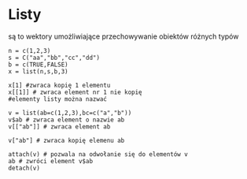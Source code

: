 Listy
=========================
są to wektory umożliwiające przechowywanie obiektów różnych typów

```
n = c(1,2,3)
s = C("aa","bb","cc","dd")
b = c(TRUE,FALSE)
x = list(n,s,b,3)

x[1] #zwraca kopię 1 elementu
x[[1]] # zwraca element nr 1 nie kopię
#elementy listy można nazwać

v = list(ab=c(1,2,3),bc=c("a","b"))
v$ab # zwraca element o nazwie ab
v[["ab"]] # zwraca element ab

v["ab"] # zwraca kopię elemenu ab

attach(v) # pozwala na odwołanie się do elementów v
ab # zwróci element v$ab
detach(v)


```
